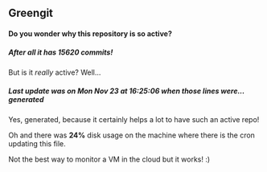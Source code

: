 ## Greengit

#### Do you wonder why this repository is so active?

##### After all it has 15620 commits!

But is it *really* active? Well...

##### Last update was on Mon Nov 23 at 16:25:06 when those lines were... generated

Yes, generated, because it certainly helps a lot to have such an active repo!

Oh and there was **24%** disk usage on the machine
where there is the cron updating this file.

Not the best way to monitor a VM in the cloud but it works! :)
